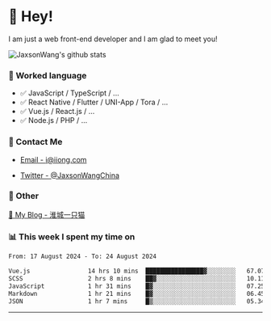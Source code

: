# 👋 Hey!

I am just a web front-end developer and I am glad to meet you!

![JaxsonWang's github stats](https://github-readme-stats.vercel.app/api?username=JaxsonWang&&show_icons=true&&title_color=1abc9c&&icon_color=1abc9c)


### 📝 Worked language

- ✅ JavaScript / TypeScript / ...
- ✅ React Native / Flutter / UNI-App / Tora / ...
- ✅ Vue.js / React.js / ...
- ✅ Node.js / PHP / ...

### 📮 Contact Me

- [Email - i@iiong.com](mailto:i@iiong.com)

- [Twitter - @JaxsonWangChina](https://twitter.com/JaxsonWangChina)

### 🤪 Other

[📌 My Blog - 淮城一只猫](https://iiong.com)

### 📊 This week I spent my time on

<!--START_SECTION:waka-->

```txt
From: 17 August 2024 - To: 24 August 2024

Vue.js                14 hrs 10 mins  ████████████████▓░░░░░░░░   67.07 %
SCSS                  2 hrs 8 mins    ██▓░░░░░░░░░░░░░░░░░░░░░░   10.11 %
JavaScript            1 hr 31 mins    █▓░░░░░░░░░░░░░░░░░░░░░░░   07.25 %
Markdown              1 hr 21 mins    █▓░░░░░░░░░░░░░░░░░░░░░░░   06.45 %
JSON                  1 hr 7 mins     █▒░░░░░░░░░░░░░░░░░░░░░░░   05.34 %
```

<!--END_SECTION:waka-->

---
